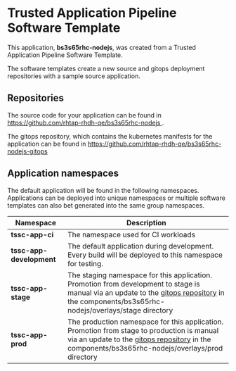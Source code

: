 # Trusted Application Pipeline Software Template

This application, **bs3s65rhc-nodejs**, was created from a Trusted Application Pipeline Software Template.

The software templates create a new source and gitops deployment repositories with a sample source application. 

## Repositories

The source code for your application can be found in [https://github.com/rhtap-rhdh-qe/bs3s65rhc-nodejs ](https://github.com/rhtap-rhdh-qe/bs3s65rhc-nodejs ).
 
The gitops repository, which contains the kubernetes manifests for the application can be found in 
[https://github.com/rhtap-rhdh-qe/bs3s65rhc-nodejs-gitops ](https://github.com/rhtap-rhdh-qe/bs3s65rhc-nodejs-gitops ) 

## Application namespaces 

The default application will be found in the following namespaces. Applications can be deployed into unique namespaces or multiple software templates can also bet generated into the same group namespaces.  

|  Namespace   |  Description   |  
| -------- | -------- |
| **tssc-app-ci** | The namespace used for CI workloads |
| **tssc-app-development** | The default application during development. Every build will be deployed to this namespace for testing. |
| **tssc-app-stage** | The staging namespace for this application. Promotion from development to stage is manual via an update to the [gitops repository](https://github.com/rhtap-rhdh-qe/bs3s65rhc-nodejs-gitops ) in the components/bs3s65rhc-nodejs/overlays/stage directory |
| **tssc-app-prod** | The production namespace for this application. Promotion from stage to production is manual via an update to the [gitops repository](https://github.com/rhtap-rhdh-qe/bs3s65rhc-nodejs-gitops ) in the components/bs3s65rhc-nodejs/overlays/prod directory |